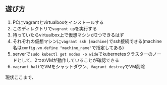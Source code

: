 ## 遊び方
1. PCにvagrantとvirtualboxをインストールする
2. このディレクトリで`vagrant up`を実行する
3. 待っていたらvirtualbox上で仮想マシンが2つできるはず
4. それぞれの仮想マシンに`vagrant ssh [machine]`でssh接続できる(machine名は`config.vm.define "machine_name"`で指定してある)
5. serverで`sudo kubectl get nodes -o wide`でkubernetesクラスターのノードとして、2つのVMが動作していることが確認できる
6. `vagrant halt`でVMをシャットダウン、`Vagrant destroy`でVM削除

現状ここまで、